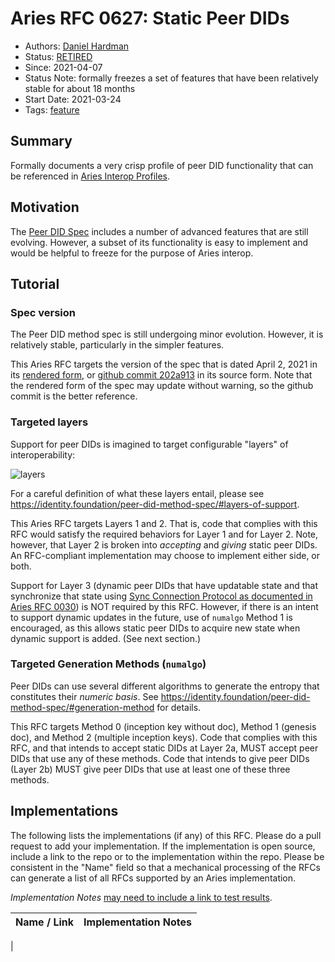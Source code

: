# Aries RFC 0627: Static Peer DIDs
- Authors: [Daniel Hardman](mailto:daniel.hardman@gmail.com)
- Status: [RETIRED](/README.md#retired)
- Since: 2021-04-07
- Status Note: formally freezes a set of features that have been relatively stable for about 18 months
- Start Date: 2021-03-24
- Tags: [feature](/tags.md#feature)

## Summary

Formally documents a very crisp profile of peer DID functionality that can be referenced in [Aries Interop Profiles](../../concepts/0302-aries-interop-profile/README.md).

## Motivation

The [Peer DID Spec](https://identity.foundation/peer-did-method-spec) includes a number of advanced features that are still evolving. However, a subset of its functionality is easy to implement and would be helpful to freeze for the purpose of Aries interop.

## Tutorial

### Spec version

The Peer DID method spec is still undergoing minor evolution. However, it is relatively stable, particularly in the simpler features.

This Aries RFC targets the version of the spec that is dated April 2, 2021 in its [rendered form](https://identity.foundation/peer-did-method-spec), or [github commit 202a913](https://github.com/decentralized-identity/peer-did-method-spec/commit/202a91338f18e28612724b60f3843c6f6b123226) in its source form. Note that the rendered form of the spec may update without warning, so the github commit is the better reference.

### Targeted layers

Support for peer DIDs is imagined to target configurable "layers" of interoperability:

![layers](https://identity.foundation/peer-did-method-spec/impl-layers.png)

For a careful definition of what these layers entail, please see https://identity.foundation/peer-did-method-spec/#layers-of-support.

This Aries RFC targets Layers 1 and 2. That is, code that complies with this RFC would satisfy the required behaviors for Layer 1 and for Layer 2. Note, however, that Layer 2 is broken into _accepting_ and _giving_ static peer DIDs. An RFC-compliant implementation may choose to implement either side, or both.

Support for Layer 3 (dynamic peer DIDs that have updatable state and that synchronize that state using [Sync Connection Protocol as documented in Aries RFC 0030](../0030-sync-connection/README.md)) is NOT required by this RFC. However, if there is an intent to support dynamic updates in the future, use of `numalgo` Method 1 is encouraged, as this allows static peer DIDs to acquire new state when dynamic support is added. (See next section.)

### Targeted Generation Methods (`numalgo`)

Peer DIDs can use several different algorithms to generate the entropy that constitutes their _numeric basis_. See https://identity.foundation/peer-did-method-spec/#generation-method for details.

This RFC targets Method 0 (inception key without doc), Method 1 (genesis doc), and Method 2 (multiple inception keys). Code that complies with this RFC, and that intends to accept static DIDs at Layer 2a, MUST accept peer DIDs that use any of these methods. Code that intends to give peer DIDs (Layer 2b) MUST give peer DIDs that use at least one of these three methods.

## Implementations

The following lists the implementations (if any) of this RFC. Please do a pull request to add your implementation. If the implementation is open source, include a link to the repo or to the implementation within the repo. Please be consistent in the "Name" field so that a mechanical processing of the RFCs can generate a list of all RFCs supported by an Aries implementation.

*Implementation Notes* [may need to include a link to test results](/README.md#accepted).

Name / Link | Implementation Notes
--- | ---
 | 

